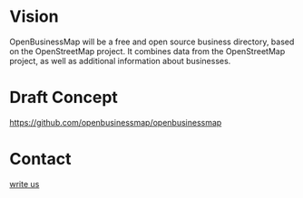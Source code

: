 # Vision

OpenBusinessMap will be a free and open source business directory, based on the OpenStreetMap project. It combines data from the OpenStreetMap project, as well as additional information about businesses.

# Draft Concept

https://github.com/openbusinessmap/openbusinessmap

# Contact

[write us](mailto:info@addismap.com?subject=OpenBusinessMap)

